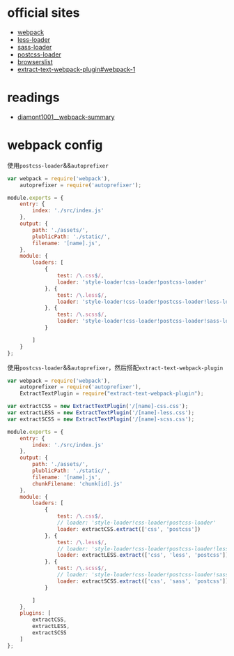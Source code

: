 # official sites

+   [webpack](https://github.com/webpack/webpack)
+   [less-loader](https://github.com/webpack/less-loader)
+   [sass-loader](https://github.com/jtangelder/sass-loader)
+   [postcss-loader](https://github.com/postcss/postcss-loader)
+   [browserslist](https://github.com/ai/browserslist)
+   [extract-text-webpack-plugin#webpack-1](https://github.com/webpack/extract-text-webpack-plugin/blob/webpack-1/README.md)

# readings

+   [diamont1001__webpack-summary](https://diamont1001.github.io/webpack-summary/)


# webpack config

使用`postcss-loader`&&`autoprefixer`

```js
var webpack = require('webpack'),
    autoprefixer = require('autoprefixer');

module.exports = {
    entry: {
        index: './src/index.js'
    },
    output: {
        path: './assets/',
        plublicPath: './static/',
        filename: '[name].js',
    },
    module: {
        loaders: [
            {
                test: /\.css$/,
                loader: 'style-loader!css-loader!postcss-loader'
            }, {
                test: /\.less$/,
                loader: 'style-loader!css-loader!postcss-loader!less-loader'
            }, {
                test: /\.scss$/,
                loader: 'style-loader!css-loader!postcss-loader!sass-loader'
            }

        ]
    }
};
```

使用`postcss-loader`&&`autoprefixer`，然后搭配`extract-text-webpack-plugin`

```js
var webpack = require('webpack'),
    autoprefixer = require('autoprefixer'),
    ExtractTextPlugin = require("extract-text-webpack-plugin");

var extractCSS = new ExtractTextPlugin('/[name]-css.css');
var extractLESS = new ExtractTextPlugin('/[name]-less.css');
var extractSCSS = new ExtractTextPlugin('/[name]-scss.css');

module.exports = {
    entry: {
        index: './src/index.js'
    },
    output: {
        path: './assets/',
        plublicPath: './static/',
        filename: '[name].js',
        chunkFilename: 'chunk[id].js'
    },
    module: {
        loaders: [
            {
                test: /\.css$/,
                // loader: 'style-loader!css-loader!postcss-loader'
                loader: extractCSS.extract(['css', 'postcss'])
            }, {
                test: /\.less$/,
                // loader: 'style-loader!css-loader!postcss-loader!less-loader'
                loader: extractLESS.extract(['css', 'less', 'postcss'])
            }, {
                test: /\.scss$/,
                // loader: 'style-loader!css-loader!postcss-loader!sass-loader'
                loader: extractSCSS.extract(['css', 'sass', 'postcss'])
            }

        ]
    },
    plugins: [
        extractCSS,
        extractLESS,
        extractSCSS
    ]
};
```
